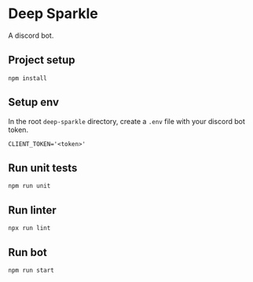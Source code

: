 # Deep Sparkle

A discord bot.

## Project setup
```
npm install
```

## Setup env
In the root `deep-sparkle` directory, create a `.env` file with your discord bot token.

```
CLIENT_TOKEN='<token>'
```

## Run unit tests

```
npm run unit
```

## Run linter
```
npx run lint
```

## Run bot
```
npm run start
```